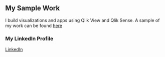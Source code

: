 ## My Sample Work

I build visualizations and apps using Qlik View and Qlik Sense. A sample of my work can be found 
[here](https://rashmicool.github.io/qlik/Portfolio_QlikV2.pdf)


### My LinkedIn Profile
[LinkedIn](https://www.linkedin.com/in/rashmi-deshpande-dasnurkar-5a325a139/)
